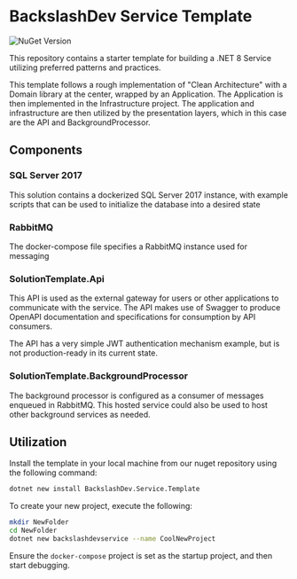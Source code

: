 # BackslashDev Service Template

![NuGet Version](https://img.shields.io/nuget/v/BackslashDev.Service.Template)

This repository contains a starter template for building a .NET 8 Service utilizing preferred patterns and practices.

This template follows a rough implementation of "Clean Architecture" with a Domain library at the center, wrapped by an Application. The Application is then implemented in the Infrastructure project. The application and infrastructure are then utilized by the presentation layers, which in this case are the API and BackgroundProcessor.

## Components

### SQL Server 2017

This solution contains a dockerized SQL Server 2017 instance, with example scripts that can be used to initialize the database into a desired state

### RabbitMQ

The docker-compose file specifies a RabbitMQ instance used for messaging

### SolutionTemplate.Api

This API is used as the external gateway for users or other applications to communicate with the service. The API makes use of Swagger to produce OpenAPI documentation and specifications for consumption by API consumers.

The API has a very simple JWT authentication mechanism example, but is not production-ready in its current state.

### SolutionTemplate.BackgroundProcessor

The background processor is configured as a consumer of messages enqueued in RabbitMQ. This hosted service could also be used to host other background services as needed.

## Utilization

Install the template in your local machine from our nuget repository using the following command:

```sh
dotnet new install BackslashDev.Service.Template
```

To create your new project, execute the following:

```sh
mkdir NewFolder
cd NewFolder
dotnet new backslashdevservice --name CoolNewProject
```

Ensure the `docker-compose` project is set as the startup project, and then start debugging.
